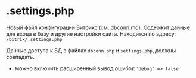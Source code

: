 # .settings.php
Новый файл конфигурации Битрикс (см. dbconn.md). Содержит данные для входа в базу и другие настройки сайта. Находится по адресу: `/bitrix/.settings.php`

Данные доступа к БД в файлах `dbconn.php` и `settings.php`, должны совпадать.

- можно включить расширенный вывод ошибок `'debug' => false`
